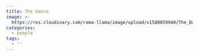 ```yaml
---
title: The Dance
image: >-
  https://res.cloudinary.com/rama-llama/image/upload/v1580059940/The_Dance_hikeb5.jpg
categories:
  - people
tags:
  - ''
---
```


